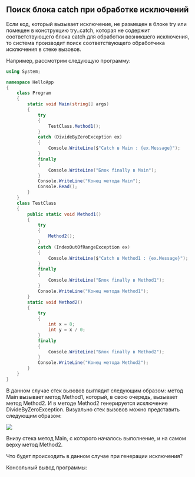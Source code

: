 ## Поиск блока catch при обработке исключений

Если код, который вызывает исключение, не размещен в блоке try или помещен в конструкцию try..catch, которая не 
содержит соответствующего блока catch для обработки возникшего исключения, то система производит поиск соответствующего обработчика исключения в стеке вызовов.

Например, рассмотрим следующую программу:

```cs
using System;

namespace HelloApp
{
    class Program
    {
        static void Main(string[] args)
        {
            try
            {
                TestClass.Method1();
            }
            catch (DivideByZeroException ex)
            {
                Console.WriteLine($"Catch в Main : {ex.Message}");
            }
            finally
            {
                Console.WriteLine("Блок finally в Main");
            }
            Console.WriteLine("Конец метода Main");
            Console.Read();
        }
    }
    class TestClass
    {
        public static void Method1()
        {
            try
            {
                Method2();
            }
            catch (IndexOutOfRangeException ex)
            {
                Console.WriteLine($"Catch в Method1 : {ex.Message}");
            }
            finally
            {
                Console.WriteLine("Блок finally в Method1");
            }
            Console.WriteLine("Конец метода Method1");
        }
        static void Method2()
        {
            try
            {
                int x = 8;
                int y = x / 0;
            }
            finally
            {
                Console.WriteLine("Блок finally в Method2");
            }
            Console.WriteLine("Конец метода Method2");
        }
    }
}
```

В данном случае стек вызовов выглядит следующим образом: метод Main вызывает метод Method1, который, в свою очередь, вызывает метод Method2. И в методе 
Method2 генерируется исключение DivideByZeroException. Визуально стек вызовов можно представить следующим образом:

![](https://metanit.com/web/javascript/./pics/2.12.png)

Внизу стека метод Main, с которого началось выполнение, и на самом верху метод Method2.

Что будет происходить в данном случае при генерации исключения?

Консольный вывод программы:

